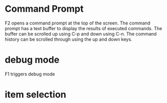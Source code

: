 # Command Prompt
F2 opens a command prompt at the top of the screen. The command prompt has a text buffer to display
the results of executed commands. The buffer can be scrolled up using C-p and down using C-n.
The command history can be scrolled through using the up and down keys.
# debug mode
F1 triggers debug mode
# item selection
